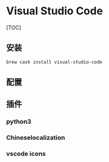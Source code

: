 # Visual Studio Code

[TOC]

## 安装

```bash
brew cask install visual-studio-code
```

## 配置



## 插件

### python3



### Chineselocalization

### vscode icons